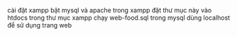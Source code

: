 cài đặt xampp 
bật mysql và apache trong xampp
đặt thư mục này vào htdocs trong thư mục xampp
chạy web-food.sql trong mysql 
dùng localhost để sử dụng trang web 
